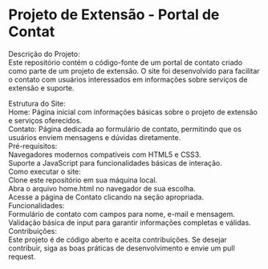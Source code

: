 # Projeto de Extensão - Portal de Contat

Descrição do Projeto:<br>
Este repositório contém o código-fonte de um portal de contato criado como parte de um projeto de extensão. O site foi desenvolvido para facilitar o contato com usuários interessados em informações sobre serviços de extensão e suporte.<br>

Estrutura do Site:<br>
Home: Página inicial com informações básicas sobre o projeto de extensão e serviços oferecidos.<br>
Contato: Página dedicada ao formulário de contato, permitindo que os usuários enviem mensagens e dúvidas diretamente.<br>
Pré-requisitos:<br>
Navegadores modernos compatíveis com HTML5 e CSS3.<br>
Suporte a JavaScript para funcionalidades básicas de interação.<br>
Como executar o site:<br>
Clone este repositório em sua máquina local.<br>
Abra o arquivo home.html no navegador de sua escolha.<br>
Acesse a página de Contato clicando na seção apropriada.<br>
Funcionalidades:<br>
Formulário de contato com campos para nome, e-mail e mensagem.<br>
Validação básica de input para garantir informações completas e válidas.<br>
Contribuições:<br>
Este projeto é de código aberto e aceita contribuições. Se desejar contribuir, siga as boas práticas de desenvolvimento e envie um pull request.<br>
